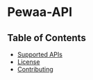 # Pewaa-API

## Table of Contents

* [Supported APIs](#supported-apis)
* [License](#license)
* [Contributing](#contributing)

